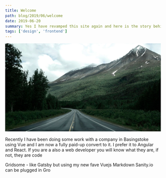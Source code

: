 ```yaml
---
title: Welcome
path: blog/2019/06/welcome
date: 2019-06-20
summary: Yes I have revamped this site again and here is the story behind it and why such stuff matters to clients current and future! Plus some other thoughts on my favourite tech and tools for building my sites
tags: ['design', 'frontend']
---
```


![background](./images/blog_bg_4.jpg)

Recently I have been doing some work with a company in Basingstoke using Vue and I am now a fully paid-up convert to it. I prefer it to Angular and React. If you are a also a web developer you will know what they are, if not, they are code

Gridsome - like Gatsby but using my new fave Vuejs
Markdown
Sanity.io can be plugged in 
Gro


